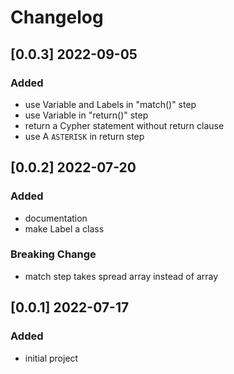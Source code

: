 # Changelog
<!-- https://keepachangelog.com/en/1.0.0/ -->

## [0.0.3]  2022-09-05
### Added
- use Variable and Labels in "match()" step
- use Variable in "return()" step
- return a Cypher statement without return clause
- use A `ASTERISK` in return step

## [0.0.2]  2022-07-20
### Added
- documentation
- make Label a class
### Breaking Change
- match step takes spread array instead of array

## [0.0.1]  2022-07-17
### Added
- initial project
